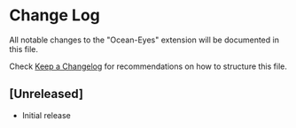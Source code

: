 # Change Log

All notable changes to the "Ocean-Eyes" extension will be documented in this file.

Check [Keep a Changelog](http://keepachangelog.com/) for recommendations on how to structure this file.

## [Unreleased]

- Initial release
